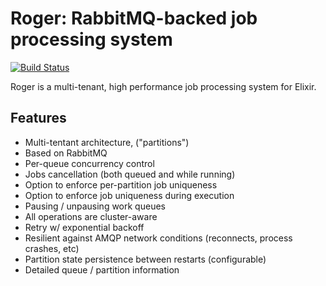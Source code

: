 # Roger: RabbitMQ-backed job processing system

[![Build Status](https://travis-ci.org/bettyblocks/roger.png?branch=master)](https://travis-ci.org/bettyblocks/roger)

Roger is a multi-tenant, high performance job processing system for Elixir.


## Features

- Multi-tentant architecture, ("partitions")
- Based on RabbitMQ
- Per-queue concurrency control
- Jobs cancellation (both queued and while running)
- Option to enforce per-partition job uniqueness
- Option to enforce job uniqueness during execution
- Pausing / unpausing work queues
- All operations are cluster-aware
- Retry w/ exponential backoff
- Resilient against AMQP network conditions (reconnects, process crashes, etc)
- Partition state persistence between restarts (configurable)
- Detailed queue / partition information
